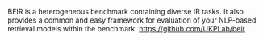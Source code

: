 
BEIR is a heterogeneous benchmark containing diverse IR tasks. It also provides a common and easy framework for evaluation of your NLP-based retrieval models within the benchmark.
https://github.com/UKPLab/beir
